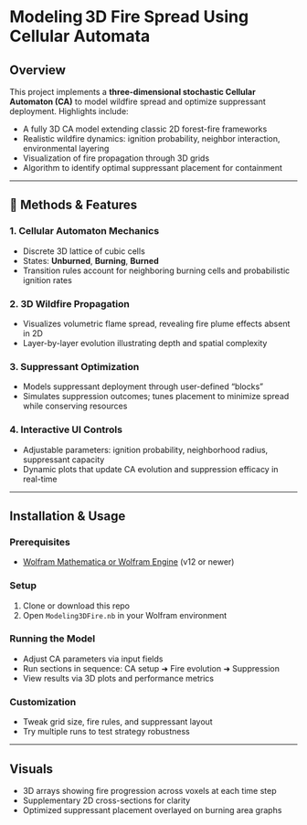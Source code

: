 # Modeling 3D Fire Spread Using Cellular Automata

## Overview

This project implements a **three-dimensional stochastic Cellular Automaton (CA)** to model wildfire spread and optimize suppressant deployment. Highlights include:

- A fully 3D CA model extending classic 2D forest-fire frameworks  
- Realistic wildfire dynamics: ignition probability, neighbor interaction, environmental layering  
- Visualization of fire propagation through 3D grids  
- Algorithm to identify optimal suppressant placement for containment

---

## 🧩 Methods & Features

### 1. Cellular Automaton Mechanics  
- Discrete 3D lattice of cubic cells  
- States: **Unburned**, **Burning**, **Burned**  
- Transition rules account for neighboring burning cells and probabilistic ignition rates

### 2. 3D Wildfire Propagation  
- Visualizes volumetric flame spread, revealing fire plume effects absent in 2D  
- Layer-by-layer evolution illustrating depth and spatial complexity

### 3. Suppressant Optimization  
- Models suppressant deployment through user-defined “blocks”  
- Simulates suppression outcomes; tunes placement to minimize spread while conserving resources

### 4. Interactive UI Controls  
- Adjustable parameters: ignition probability, neighborhood radius, suppressant capacity  
- Dynamic plots that update CA evolution and suppression efficacy in real-time

---

## Installation & Usage

### Prerequisites  
- [Wolfram Mathematica or Wolfram Engine](https://www.wolfram.com) (v12 or newer)

### Setup  
1. Clone or download this repo  
2. Open `Modeling3DFire.nb` in your Wolfram environment

### Running the Model  
- Adjust CA parameters via input fields  
- Run sections in sequence: CA setup ➜ Fire evolution ➜ Suppression  
- View results via 3D plots and performance metrics

### Customization  
- Tweak grid size, fire rules, and suppressant layout  
- Try multiple runs to test strategy robustness

---

## Visuals

- 3D arrays showing fire progression across voxels at each time step  
- Supplementary 2D cross-sections for clarity  
- Optimized suppressant placement overlayed on burning area graphs

